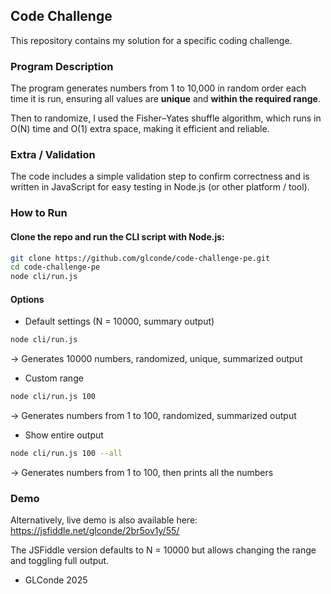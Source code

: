 ## Code Challenge

This repository contains my solution for a specific coding challenge. 

### Program Description

The program generates numbers from 1 to 10,000 in random order each time it is run, ensuring all values are **unique** and **within the required range**. 

Then to randomize, I used the Fisher–Yates shuffle algorithm, which runs in O(N) time and O(1) extra space, making it efficient and reliable. 

### Extra / Validation

The code includes a simple validation step to confirm correctness and is written in JavaScript for easy testing in Node.js (or other platform / tool).

### How to Run

#### Clone the repo and run the CLI script with Node.js:
```bash
git clone https://github.com/glconde/code-challenge-pe.git
cd code-challenge-pe
node cli/run.js
```

#### Options
* Default settings (N = 10000, summary output)
```bash
node cli/run.js
```
-> Generates 10000 numbers, randomized, unique, summarized output

* Custom range
```bash
node cli/run.js 100
```
-> Generates numbers from 1 to 100, randomized, summarized output

* Show entire output
```bash
node cli/run.js 100 --all
```
-> Generates numbers from 1 to 100, then prints all the numbers

### Demo
Alternatively, live demo is also available here: https://jsfiddle.net/glconde/2br5ov1y/55/

The JSFiddle version defaults to N = 10000 but allows changing the range and toggling full output.

- GLConde 2025